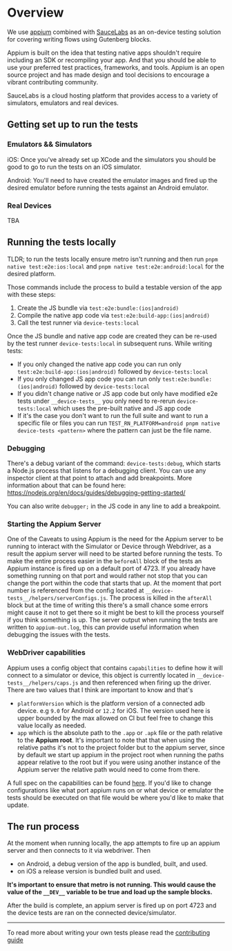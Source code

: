 # Overview

We use [appium](http://appium.io/) combined with [SauceLabs](https://saucelabs.com/) as an on-device testing solution for covering writing flows using Gutenberg blocks.

Appium is built on the idea that testing native apps shouldn't require including an SDK or recompiling your app. And that you should be able to use your preferred test practices, frameworks, and tools. Appium is an open source project and has made design and tool decisions to encourage a vibrant contributing community.

SauceLabs is a cloud hosting platform that provides access to a variety of simulators, emulators and real devices.

## Getting set up to run the tests

### Emulators && Simulators

iOS: Once you've already set up XCode and the simulators you should be good to go to run the tests on an iOS simulator.

Android: You'll need to have created the emulator images and fired up the desired emulator before running the tests against an Android emulator.

### Real Devices

TBA

## Running the tests locally

TLDR; to run the tests locally ensure metro isn't running and then run `pnpm native test:e2e:ios:local` and `pnpm native test:e2e:android:local` for the desired platform.

Those commands include the process to build a testable version of the app with these steps:

1. Create the JS bundle via `test:e2e:bundle:(ios|android)`
1. Compile the native app code via `test:e2e:build-app:(ios|android)`
1. Call the test runner via `device-tests:local`

Once the JS bundle and native app code are created they can be re-used by the test runner `device-tests:local` in subsequent runs. While writing tests:

-   If you only changed the native app code you can run only `test:e2e:build-app:(ios|android)` followed by `device-tests:local`
-   If you only changed JS app code you can run only `test:e2e:bundle:(ios|android)` followed by `device-tests:local`
-   If you didn't change native or JS app code but only have modified e2e tests under `__device-tests__` you only need to re-rerun `device-tests:local` which uses the pre-built native and JS app code
-   If it's the case you don't want to run the
    full suite and want to run a specific file or files you can run `TEST_RN_PLATFORM=android pnpm native device-tests <pattern>` where the pattern can just be the file name.

### Debugging

There's a debug variant of the command: `device-tests:debug`, which starts a Node.js process that listens for a debugging client. You can use any inspector client at that point to attach and add breakpoints. More information about that can be found here: https://nodejs.org/en/docs/guides/debugging-getting-started/

You can also write `debugger;` in the JS code in any line to add a breakpoint.

### Starting the Appium Server

One of the Caveats to using Appium is the need for the Appium server to be running to interact with the Simulator or Device through Webdriver, as a result the appium server will need to be started before running the tests. To make the entire process easier in the `beforeAll` block of the tests an Appium instance is fired up on a default port of 4723. If you already have something running on that port and would rather not stop that you can change the port within the code that starts that up. At the moment that port number is referenced from the config located at `__device-tests__/helpers/serverConfigs.js`. The process is killed in the `afterAll` block but at the time of writing this there's a small chance some errors might cause it not to get there so it might be best to kill the process yourself if you think something is up. The server output when running the tests are written to `appium-out.log`, this can provide useful information when debugging the issues with the tests.

### WebDriver capabilities

Appium uses a config object that contains `capabilities` to define how it will connect to a simulator or device, this object is currently located in `__device-tests__/helpers/caps.js` and then referenced when firing up the driver. There are two values that I think are important to know and that's

-   `platformVersion` which is the platform version of a connected adb device. e.g `9.0` for Android or `12.2` for iOS. The version used here is upper bounded by the max allowed on CI but feel free to change this value locally as needed.
-   `app` which is the absolute path to the `.app` or `.apk` file or the path relative to the **Appium root**. It's important to note that that when using the relative paths it's not to the project folder but to the appium server, since by default we start up appium in the project root when running the paths appear relative to the root but if you were using another instance of the Appium server the relative path would need to come from there.

A full spec on the capabilities can be found [here](http://appium.io/docs/en/writing-running-appium/caps/). If you'd like to change configurations like
what port appium runs on or what device or emulator the tests should be executed on that file would be where you'd like to make that update.

## The run process

At the moment when running locally, the app attempts to fire up an appium server and then connects to it via webdriver. Then

-   on Android, a debug version of the app is bundled, built, and used.
-   on iOS a release version is bundled built and used.

**It's important to ensure that **metro is not running.** This would cause the value of the `__DEV__` variable to be true and load up the sample blocks.**

After the build is complete, an appium server is fired up on port 4723 and the device tests are ran on the connected device/simulator.

---

To read more about writing your own tests please read the [contributing guide](https://github.com/WordPress/gutenberg/blob/HEAD/packages/react-native-editor/__device-tests__/CONTRIBUTING.md)

